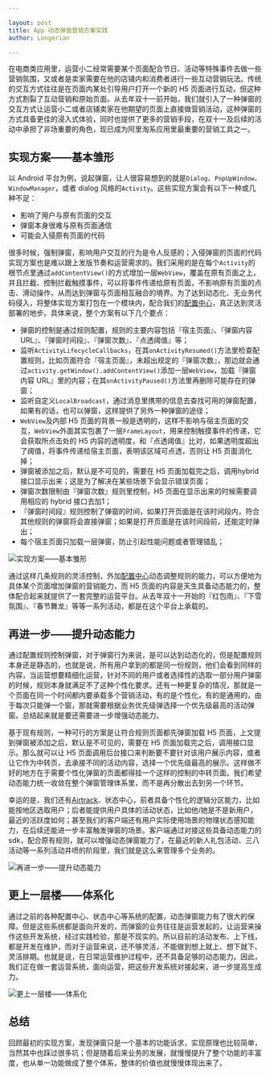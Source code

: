 ```yaml
---

layout: post
title: App 动态弹窗营销方案实践
author: Longerian

---
```


在电商类应用里，运营小二经常需要某个页面配合节日、活动等特殊事件去做一些营销氛围，又或者是卖家需要在他的店铺内和消费者进行一些互动营销玩法。传统的交互方式往往是在页面内某处引导用户打开一个新的 H5 页面进行互动，但这种方式割裂了互动营销和原始页面。从去年双十一前开始，我们就引入了一种弹窗的交互方式让运营小二或者店铺卖家在他期望的页面上直接做营销活动，这种弹窗的方式具备更佳的浸入式体验，同时也提供了更多的营销手段，在双十一及后续的活动中承担了非场重要的角色，现已成为阿里淘系应用里最重要的营销工具之一。

## 实现方案——基本雏形

以 Android 平台为例，说起弹窗，让人很容易想到的就是```Dialog```、```PopUpWindow```、```WindowManager```，或者 dialog 风格的```Activity```。这些实现方案会有以下一种或几种不足：
	
* 影响了用户与原有页面的交互
* 弹窗本身很难与原有页面通信
* 可能会入侵原有页面的代码
	
很多时候，强制弹窗，影响用户交互的行为是令人反感的；入侵弹窗的页面的代码实现方案也是难以跟上发版节奏和运营需求的。我们采用的是在每个```Activity```的根节点里通过```addContentView()```的方式增加一层```WebView```，覆盖在原有页面之上，并且拦截、控制拦截触摸事件，可以将事件传递给原有页面，不影响原有页面的点击、滑动操作，从而达到弹窗与页面相互融合的境界。为了达到动态化、无业务代码侵入，将整体实现方案打包在一个模块内，配合我们的[配置中心](http://pingguohe.net/2016/03/18/config-center.html)，真正达到灵活部署的地步。具体来说，整个方案有以下几个要点：

* 弹窗的控制是通过规则配置，规则的主要内容包括『宿主页面』、『弹窗内容 URL』、『弹窗时间段』、『弹窗次数』、『点透阈值』等；
* 监听```ActivityLifecycleCallbacks```，在其```onActivityResumed()```方法里检查配置规则，比如页面符合『宿主页面』，未超出规定的『弹窗次数』，那边就会通过```activity.getWindow().addContentView()```添加一层```WebView```，加载『弹窗内容 URL』里的内容；在其```onActivityPaused()```方法里再删除可能存在的弹窗；
* 监听自定义```LocalBroadcast```，通过消息里携带的信息去查找可用的弹窗配置，如果有的话，也可以弹窗，这样提供了另外一种弹窗的途径；
* ```WebView```及内部 H5 页面的背景一般是透明的，这样不影响与宿主页面的交互，```WebView```外面其实包裹了一层```FrameLayout```，用来控制触摸事件的传递，它会获取所点击处的 H5 内容的透明度，和『点透阈值』比对，如果透明度超出了阈值，将事件传递给宿主页面，表明该区域可点透，否则让 H5 页面消化掉；
* 弹窗被添加之后，默认是不可见的，需要在 H5 页面加载完之后，调用hybrid接口显示出来；这是为了解决在某些场景下会显示错误页面；
* 弹窗次数限制由『弹窗次数』规则里控制，H5 页面在显示出来的时候需要调用相应的 hybrid 接口去加1；
* 『弹窗时间段』规则控制了弹窗的时间，如果打开页面是在该时间段内，符合其他规则的弹窗将会直接弹窗；如果是打开页面是在该时间段前，还能定时弹出；
* 每个宿主页面只加载一层弹窗，防止引起性能问题或者管理错乱；

![实现方案——基本雏形](https://img.alicdn.com/tps/TB1G7lbMXXXXXacapXXXXXXXXXX-493-196.png)

通过这样几条规则的灵活控制，外加[配置中心](http://pingguohe.net/2016/03/18/config-center.html)动态调整规则的能力，可以方便地为具体某个页面增加弹窗的营销能力，而 H5 页面的内容是天生具备动态能力的，整体配合起来就提供了一套完整的运营平台。从去年双十一开始的『红包雨』、『下雪氛围』、『春节舞龙』等等一系列活动，都是在这个平台上承载的。

## 再进一步——提升动态能力

通过配置规则控制弹窗，对于弹窗行为来说，是可以达到动态化的，但是配置规则本身还是静态的，也就是说，所有用户拿到的都是同一份规则，他们会看到同样的内容，当运营想要精细化运营，针对不同的用户或者选择性的选取一部分用户弹窗的时候，规则本身就满足不了这种个性化要求。还有一种更复杂的情况，那就是一个页面在同一个时间都内要承载多个营销活动，有的是个性化，有的是通用的，由于每次只能弹一个窗，那就需要根据业务优先级弹选择一个优先级最高的活动弹窗。总结起来就是要还需要进一步增强动态能力。

基于现有规则，一种可行的方案是让符合规则页面都先弹窗加载 H5 页面，上文提到弹窗被添加之后，默认是不可见的，需要在 H5 页面加载完之后，调用接口显示。那么就可以让 H5 页面调用后台接口来判断要不要针对该用户展示内容，或者让它作为中转页，去承接不同的活动内容，选择一个优先级最高的展示。这样做不好的地方在于需要个性化弹窗的页面都得挂一个这样的控制的中转页面。我们希望动态能力统一收敛在整个弹窗管理体系里，而不是再分散出去到另一个环节。

幸运的是，我们还有[Airtrack](http://pingguohe.net/2016/03/22/abtest-in-tmall.html)、状态中心，前者具备个性化的逻辑分区能力，比如能按地区选取用户；后者能提供用户具体的活动状态，比如他/她是不是新用户，最近的活跃度如何；甚至我们的客户端还有用户实际使用场景的物理状态感知能力，在后续还能进一步丰富触发弹窗的场景。客户端通过对接这些具备动态能力的 sdk，配合原有规则，就可以增强动态弹窗能力了，在最近的新人礼包活动、三八活动等一系列活动井喷的阶段里，我们就是这么来管理多个业务的。

![再进一步——提升动态能力](https://img.alicdn.com/tps/TB1F2JkMXXXXXb9XVXXXXXXXXXX-566-451.png)

## 更上一层楼——体系化

通过之前的各种配置中心、状态中心等系统的配置，动态弹窗能力有了很大的保障。但是这些系统都是面向开发的，而弹窗的业务往往是运营发起的，让运营来操作这些开发系统，经过实践检验，那是不现实的。所以目前的活动发布、上下线，都是开发在维护，而对于运营来说，还不够灵活，不能做到想上就上、想下就下、灵活排期。也就是说，在日常运营维护过程中，还不具备足够的动态能力。因此，我们正在做一套运营系统，面向运营，把这些开发系统对接起来，进一步提高生成力。

![更上一层楼——体系化](https://img.alicdn.com/tps/TB1A6phMXXXXXceXVXXXXXXXXXX-903-469.png)

## 总结

回顾最初的实现方案，发现弹窗只是一个基本的功能诉求，实现原理也比较简单，当然其中也踩过很多坑；但是随着后来业务的发展，就慢慢提升了整个功能的丰富度，也从单一功能做成了整个体系，整体的价值也就慢慢体现出来了。